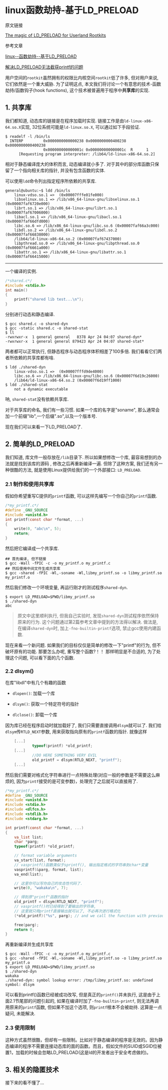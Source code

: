 # linux函数劫持-基于LD_PRELOAD

<!--

<!tags!>: <!共享库!> <!链接库!>

-->

原文链接

[The magic of LD_PRELOAD for Userland Rootkits](http://fluxius.handgrep.se/2011/10/31/the-magic-of-ld_preload-for-userland-rootkits/)

参考文章

[linux--函数劫持--基于LD_PRELOAD](http://www.2cto.com/os/201406/306008.html)

[解决LD_PRELOAD无法截获printf的问题](http://www.bubuko.com/infodetail-899506.html)

用户空间的`rootkit`虽然拥有的权限比内核空间`rootkit`低了许多, 但对用户来说, 它们依然是一个重大威胁. 为了证明这点, 本文我们将讨论一个有意思的技术-函数劫持/函数钩子(hook functions), 这个技术被普遍用于程序中**共享库**的实现.

## 1. 共享库

我们都知道, 动态库的链接是在程序加载时实现. 链接工作是由`ld-linux-x86-64.so.X`实现, 32位系统可能是`ld-linux.so.X`, 可以通过如下手段验证.

```
$ readelf -l /bin/ls
  INTERP         0x0000000000000238 0x0000000000400238 0x0000000000400238
                 0x000000000000001c 0x000000000000001c  R      1
      [Requesting program interpreter: /lib64/ld-linux-x86-64.so.2]
```

相对于静态编译庞大的体积而言, 动态编译就小多了. 对于其中的部分库函数只保留了一个指向相关库的指针, 并没有包含函数的实体. 

可以使用`ldd`命令列出指定程序所依赖的共享库.

```
general@ubuntu:~$ ldd /bin/ls
	linux-vdso.so.1 =>  (0x00007fffe01fe000)
	libselinux.so.1 => /lib/x86_64-linux-gnu/libselinux.so.1 (0x00007faf6720e000)
	librt.so.1 => /lib/x86_64-linux-gnu/librt.so.1 (0x00007faf67006000)
	libacl.so.1 => /lib/x86_64-linux-gnu/libacl.so.1 (0x00007faf66dfd000)
	libc.so.6 => /lib/x86_64-linux-gnu/libc.so.6 (0x00007faf66a3c000)
	libdl.so.2 => /lib/x86_64-linux-gnu/libdl.so.2 (0x00007faf66838000)
	/lib64/ld-linux-x86-64.so.2 (0x00007faf67437000)
	libpthread.so.0 => /lib/x86_64-linux-gnu/libpthread.so.0 (0x00007faf6661a000)
	libattr.so.1 => /lib/x86_64-linux-gnu/libattr.so.1 (0x00007faf66415000)
```

------

一个编译的实例.

```c
/*shared.c*/
#include <stdio.h>
int main()
{
    printf("shared lib test...\n");
}
```

分别进行动态和静态编译.

```
$ gcc shared.c -o shared-dyn
$ gcc -static shared.c -o shared-stat
$ ll
-rwxrwxr-x  1 general general   8378 Apr 24 04:07 shared-dyn*
-rwxrwxr-x  1 general general 879423 Apr 24 04:07 shared-stat*
```

两者都可以正常执行, 但静态程序与动态程序体积相差了100多倍. 我们看看它们两者所依赖的共享库都有啥.

```
$ ldd ./shared-dyn 
	linux-vdso.so.1 =>  (0x00007fffd9de4000)
	libc.so.6 => /lib/x86_64-linux-gnu/libc.so.6 (0x00007f6d19c26000)
	/lib64/ld-linux-x86-64.so.2 (0x00007f6d19ff1000)
$ ldd ./shared-stat 
	not a dynamic executable
```

呐, `shared-stat`没有依赖共享库.

对于共享库的命名, 我们有一些习惯. 如果一个库的名字是"soname", 那么通常会加一个前缀"lib",一个后缀".so",以及一个版本号. 

现在我们可以来看一下LD_PRELOAD了.

## 2. 简单的LD_PRELOAD

我们知道, 库文件一般存放在`/lib`目录下. 所以如果想修改一个库, 最容易想到的办法就是找到该库的源码 , 修改之后再重新编译一遍. 但除了这种方案, 我们还有另一种很酷的方法, 就是使用Linux提供给我们的一个外部接口: `LD_PRELOAD`.

### 2.1 制作和使用共享库

假如你希望重写C提供的`printf`函数, 可以这样先编写一个你自己的`printf`函数.

```c
/*my_printf.c*/
#define _GNU_SOURCE
#include <unistd.h>
int printf(const char *format, ...)
{
    write(0, "abc\n", 5);
    return;
}
```

然后把它编译成一个共享库.

```
## 首先编译, 但不链接
$ gcc -Wall -fPIC -c -o my_printf.o my_printf.c
## 然后使用中间文件生成共享库
$ gcc -shared -fPIC -Wl,-soname -Wl,libmy_printf.so -o libmy_printf.so  my_printf.o
```

然后我们修改一个环境变量, 再运行刚才的测试程序`shared-dyn`.

```
$ export LD_PRELOAD=$PWD/libmy_printf.so
$ ./shared-dyn
abc
```

> 原文中这里顺利执行, 但我自己实验时, 发现`shared-dyn`测试程序依然保持原来的行为. 这个问题通过第2篇参考文章中提到的方法得以解决. 做法是, 在编译`shared-dyn`时, 加上`-fno-builtin-printf`选项, 禁止gcc使用内建函数. 

现在来看一个新问题. 如果我们的目标仅仅是简单的修改一下"printf"的行为, 但不破坏原有的功能. 那要怎么办呢, 重写整个函数?！！ 那样明显是不合适的, 为了处理这个问题, 可以看下面的几个函数. 

### 2.2 dlsym()

在库"libdl"中有几个有趣的函数

- `dlopen()`: 加载一个库

- `dlsym()`: 获取一个特定符号的指针

- `dlclose()`: 卸载一个库

因为库已经在程序启动时就加载好了, 我们只需要直接调用`dlsym`就可以了. 我们给`dlsym`传`RTLD_NEXT`参数, 用来获取指向原有的`printf`函数的指针. 就像这样

```c
	[...]
			typeof(printf) *old_printf;
	[...]		 
			//DO HERE SOMETHING VERY EVIL
			old_printf = dlsym(RTLD_NEXT, "printf");
	[...]
```

然后我们需要对格式化字符串进行一点特殊处理(对应一般的参数是不需要这么麻烦的, 因为`printf`接受的是可变参数)，处理完了之后就可以直接用了.

```c
/*my_printf.c*/
#define _GNU_SOURCE
#include <unistd.h>
#include <stdio.h>
#include <dlfcn.h>
#include <stdlib.h>
#include <stdarg.h>

int printf(const char *format, ...)
{
    va_list list;
    char *parg;
    typeof(printf) *old_printf;

    // format variable arguments
    va_start(list, format);
    // vasprintf()函数类似于sprintf(), 输出指定格式的字符串到char*变量
    vasprintf(&parg, format, list);
    va_end(list);

    // 这里你可以写你自己的攻击性代码了.
    write(0, "wakaka\n", 7);

    // 得到原"printf"函数的指针
    old_printf = dlsym(RTLD_NEXT, "printf");
    // vasprintf()时已经得到了要输出的字符串, 
    // 这里就只用printf直接输出就可以了, 不必再次进行格式化
    (*old_printf)("%s", parg); // and we call the function with previous arguments

    free(parg);
    return 0;
}
```

再重新编译并生成共享库

```
$ gcc -Wall -fPIC -c -o my_printf.o my_printf.c
$ gcc -shared -fPIC -Wl,-soname -Wl,libmy_printf.so -o libmy_printf.so  my_printf.o
$ export LD_PRELOAD=$PWD/libmy_printf.so
$ ./shared-dyn
wakaka
./shared-dyn: symbol lookup error: /tmp/libmy_printf.so: undefined symbol: dlsym
```

可以看到printf()函数已经被成功改写, 但是真正的`printf()`并未执行, 这是由于上面2.1节尾部的问题引起的, 如果在编译时加了`-fno-builtin-printf`, 则无法再调用原来的`printf`函数, 但如果不加这个选项, 则`printf`根本不会被劫持. 这算是一点疑问, 未能解决<???>.

### 2.3 使用限制

这种方式虽然很酷，但却有一些限制。比如对于静态编译的程序是无效的。因为静态编译的程序不需要连接动态库的面的函数。而且，假如文件的SUID或SGID位被置1，加载的时候会忽略LD_PRELOAD(这是ld的开发者出于安全考虑做的)。

## 3. 相关的隐匿技术

接下来的看不懂了...<???>